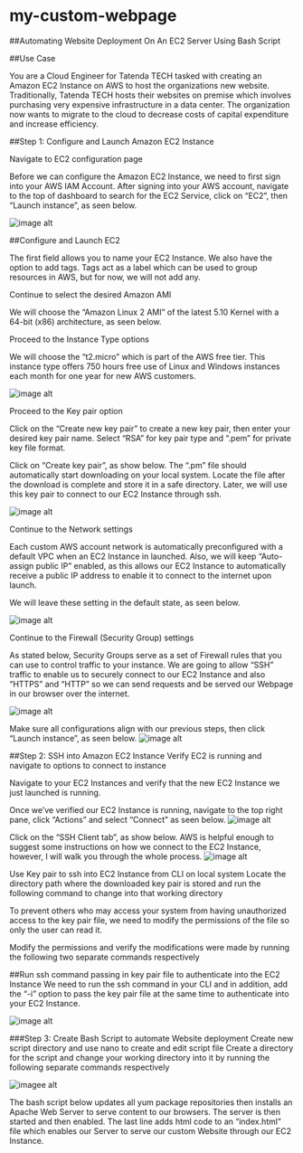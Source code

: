# my-custom-webpage

##Automating Website Deployment On An EC2 Server Using Bash Script

##Use Case

You are a Cloud Engineer for Tatenda TECH tasked with creating an Amazon EC2 Instance on AWS to host the organizations new website. Traditionally, Tatenda TECH hosts their websites on premise which involves purchasing very expensive infrastructure in a data center. The organization now wants to migrate to the cloud to decrease costs of capital expenditure and increase efficiency.

##Step 1: Configure and Launch Amazon EC2 Instance

Navigate to EC2 configuration page

Before we can configure the Amazon EC2 Instance, we need to first sign into your AWS IAM Account. After signing into your AWS account, navigate to the top of dashboard to search for the EC2 Service, click on “EC2”, then “Launch instance”, as seen below.

![image alt](https://github.com/Tatenda-Prince/my-custom-webpage-/blob/0a32e8ba594149359319eeaf87ac9aa557fd3e01/aa.png)

##Configure and Launch EC2

The first field allows you to name your EC2 Instance. We also have the option to add tags. Tags act as a label which can be used to group resources in AWS, but for now, we will not add any.

Continue to select the desired Amazon AMI 

We will choose the “Amazon Linux 2 AMI” of the latest 5.10 Kernel with a 64-bit (x86) architecture, as seen below.

Proceed to the Instance Type options 

We will choose the “t2.micro” which is part of the AWS free tier. This instance type offers 750 hours free use of Linux and Windows instances each month for one year for new AWS customers.

![image alt](https://github.com/Tatenda-Prince/my-custom-webpage-/blob/fd9f84c40e730f657c32f93cd53ef3de5ff286ef/ab.png)

Proceed to the Key pair option 

Click on the “Create new key pair” to create a new key pair, then enter your desired key pair name. Select “RSA” for key pair type and “.pem” for private key file format.

Click on “Create key pair”, as show below. The “.pm” file should automatically start downloading on your local system. Locate the file after the download is complete and store it in a safe directory. Later, we will use this key pair to connect to our EC2 Instance through ssh.

![image alt](https://github.com/Tatenda-Prince/my-custom-webpage-/blob/1724dc69370a1e7401a41a2a226d1feb0382fdba/ac.png)

Continue to the Network settings 

Each custom AWS account network is automatically preconfigured with a default VPC when an EC2 Instance in launched. Also, we will keep “Auto-assign public IP” enabled, as this allows our EC2 Instance to automatically receive a public IP address to enable it to connect to the internet upon launch.

We will leave these setting in the default state, as seen below.

![image alt](https://github.com/Tatenda-Prince/my-custom-webpage-/blob/0400917b7ca9fcd59d02d804031d3f5d625baee0/bb.png)

Continue to the Firewall (Security Group) settings 

As stated below, Security Groups serve as a set of Firewall rules that you can use to control traffic to your instance. We are going to allow “SSH” traffic to enable us to securely connect to our EC2 Instance and also “HTTPS” and “HTTP” so we can send requests and be served our Webpage in our browser over the internet.

![image alt](https://github.com/Tatenda-Prince/my-custom-webpage-/blob/72b9fcf87ee1f4888b4ade9a57aa06cd296eebad/dc.png)

Make sure all configurations align with our previous steps, then click “Launch instance”, as seen below.
![image alt](https://github.com/Tatenda-Prince/my-custom-webpage-/blob/7bb126e8bf2eeeeca3a0f864a7badc697f471366/dd.png)

##Step 2: SSH into Amazon EC2 Instance
Verify EC2 is running and navigate to options to connect to instance

Navigate to your EC2 Instances and verify that the new EC2 Instance we just launched is running.

Once we’ve verified our EC2 Instance is running, navigate to the top right pane, click “Actions” and select “Connect” as seen below.
![image alt](https://github.com/Tatenda-Prince/my-custom-webpage-/blob/d9fec3957067457a1af3f76318334663a2f39b23/ff.png)

Click on the “SSH Client tab”, as show below. AWS is helpful enough to suggest some instructions on how we connect to the EC2 Instance, however, I will walk you through the whole process.
![image alt](https://github.com/Tatenda-Prince/my-custom-webpage-/blob/036249615701c3bf9ceed6108c3a4b927d30083c/pp.png)

Use Key pair to ssh into EC2 Instance from CLI on local system
Locate the directory path where the downloaded key pair is stored and run the following command to change into that working directory 

To prevent others who may access your system from having unauthorized access to the key pair file, we need to modify the permissions of the file so only the user can read it.

Modify the permissions and verify the modifications were made by running the following two separate commands respectively

##Run ssh command passing in key pair file to authenticate into the EC2 Instance
We need to run the ssh command in your CLI and in addition, add the “-i” option to pass the key pair file at the same time to authenticate into your EC2 Instance.

![image alt](https://github.com/Tatenda-Prince/my-custom-webpage-/blob/37fcda98fd0446efc964339a8fd9e3d1f4d0524f/ii.png)

###Step 3: Create Bash Script to automate Website deployment
Create new script directory and use nano to create and edit script file
Create a directory for the script and change your working directory into it by running the following separate commands respectively

![imagee alt](https://github.com/Tatenda-Prince/my-custom-webpage-/blob/36b2cc637d6b7a65690abbb67b2d8b0db7b1dcf6/ww.png)

The bash script below updates all yum package repositories then installs an Apache Web Server to serve content to our browsers. The server is then started and then enabled. The last line adds html code to an “index.html” file which enables our Server to serve our custom Website through our EC2 Instance.







